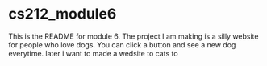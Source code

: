 # cs212_module6
This is the README for module 6. The project I am making is a silly website for people who love dogs. You can click a button and see a new dog everytime.
later i want to made a wedsite to cats to
